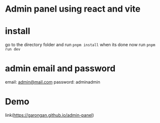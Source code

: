 # Admin panel using react and vite

# install

go to the directory folder and run `pnpm install`
when its done now run `pnpm run dev`

# admin email and password

email: admin@mail.com
password: adminadmin

# Demo

link(https://garongan.github.io/admin-panel)
